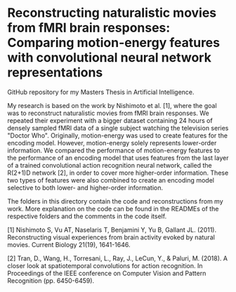 # Reconstructing naturalistic movies from fMRI brain responses: Comparing motion-energy features with convolutional neural network representations
GitHub repository for my Masters Thesis in Artificial Intelligence.

My research is based on the work by Nishimoto et al. [1], where the goal was to reconstruct naturalistic movies from fMRI brain responses. We repeated their experiment with a bigger dataset containing 24 hours of densely sampled fMRI data of a single subject watching the television series "Doctor Who". Originally, motion-energy was used to create features for the encoding model. However, motion-energy solely represents lower-order information. We compared the performance of motion-energy features to the performance of an encoding model that uses features from the last layer of a trained convolutional action recognition neural network, called the R(2+1)D network [2], in order to cover more higher-order information. These two types of features were also combined to create an encoding model selective to both lower- and higher-order information. 

The folders in this directory contain the code and reconstructions from my work. More explanation on the code can be found in the READMEs of the respective folders and the comments in the code itself. 


[1] Nishimoto S, Vu AT, Naselaris T, Benjamini Y, Yu B, Gallant JL. (2011). Reconstructing visual experiences from brain activity evoked by natural movies. Current Biology 21(19), 1641-1646. 

[2] Tran, D., Wang, H., Torresani, L., Ray, J., LeCun, Y., & Paluri, M. (2018). A closer look at spatiotemporal convolutions for action recognition. In Proceedings of the IEEE conference on Computer Vision and Pattern Recognition (pp. 6450-6459).